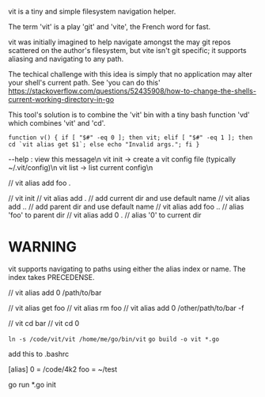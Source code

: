 vit is a tiny and simple filesystem navigation helper.

The term 'vit' is a play 'git' and 'vite', the French word for fast.

vit was initially imagined to help navigate amongst the may git repos scattered on the author's filesystem, but vite isn't git specific; it supports aliasing and navigating to any path.

The techical challenge with this idea is simply that no application may alter your shell's current path.
See 'you can do this' https://stackoverflow.com/questions/52435908/how-to-change-the-shells-current-working-directory-in-go

This tool's solution is to combine the 'vit' bin with a tiny bash function 'vd' which combines 'vit' and 'cd'.

```
function v() { if [ "$#" -eq 0 ]; then vit; elif [ "$#" -eq 1 ]; then cd `vit alias get $1`; else echo "Invalid args."; fi }

```

--help : view this message\n
vit init -> create a vit config file (typically ~/.vit/config)\n
vit list -> list current config\n

// vit alias add foo .

// vit init
// vit alias add . // add current dir and use default name
// vit alias add .. // add parent dir and use default name
// vit alias add foo .. // alias 'foo' to parent dir
// vit alias add 0 . // alias '0' to current dir

# WARNING

vit supports navigating to paths using either the alias index or name. The index takes PRECEDENSE.

// vit alias add 0 /path/to/bar

// vit alias get foo
// vit alias rm foo
// vit alias add 0 /other/path/to/bar -f

// vit cd bar
// vit cd 0

`ln -s /code/vit/vit /home/me/go/bin/vit`
`go build -o vit *.go`

add this to .bashrc

[alias]
0 = /code/4k2
foo = ~/test

go run \*.go init
